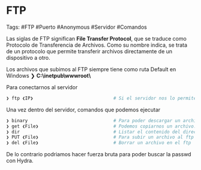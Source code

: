 # FTP

Tags: #FTP #Puerto #Anonymous #Servidor #Comandos 

Las siglas de FTP significan **File Transfer Protocol**, que se traduce como Protocolo de Transferencia de Archivos. Como su nombre indica, se trata de un protocolo que permite transferir archivos directamente de un dispositivo a otro.

Los archivos que subimos al FTP siempre tiene como ruta Default en Windows
❯ **C:\\inetpub\\wwwroot\\**

Para conectarnos al servidor
```bash
❯ ftp ❮IP❯                              # Si el servidor nos lo permite nos podemos conectar como Anonymous sin colocar password.
```

Una vez dentro del servidor, comandos que podemos ejecutar
```bash
❯ binary                                # Para poder descargar un archivo del FTP nos debemos poner en modo binario 
❯ get ❮File❯                            # Podemos copiarnos un archivo.
❯ dir                                   # Listar el contenido del directorio
❯ PUT ❮File❯                            # Para subir un archivo al ftp
❯ del ❮File❯                            # Borrar un archivo en el ftp
```
De lo contrario podriamos hacer fuerza bruta para poder buscar la passwd con Hydra.

